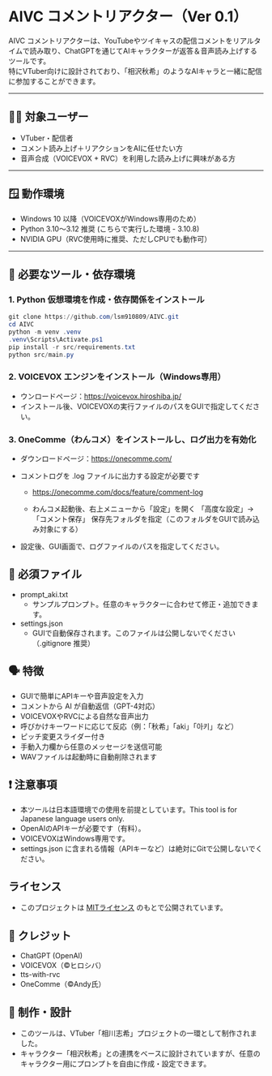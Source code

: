 # AIVC コメントリアクター（Ver 0.1）

AIVC コメントリアクターは、YouTubeやツイキャスの配信コメントをリアルタイムで読み取り、ChatGPTを通じてAIキャラクターが返答＆音声読み上げするツールです。  
特にVTuber向けに設計されており、「相沢秋希」のようなAIキャラと一緒に配信に参加することができます。

---

## 🧑‍💻 対象ユーザー

- VTuber・配信者
- コメント読み上げ＋リアクションをAIに任せたい方
- 音声合成（VOICEVOX + RVC）を利用した読み上げに興味がある方

---

## 🪟 動作環境

- Windows 10 以降（VOICEVOXがWindows専用のため）
- Python 3.10〜3.12 推奨 (こちらで実行した環境 - 3.10.8)
- NVIDIA GPU（RVC使用時に推奨、ただしCPUでも動作可）

---

## 🧱 必要なツール・依存環境

### 1. Python 仮想環境を作成・依存関係をインストール

```powershell
git clone https://github.com/lsm910809/AIVC.git
cd AIVC
python -m venv .venv
.venv\Scripts\Activate.ps1
pip install -r src/requirements.txt
python src/main.py
```

### 2. VOICEVOX エンジンをインストール（Windows専用）

- ウンロードページ：https://voicevox.hiroshiba.jp/
- インストール後、VOICEVOXの実行ファイルのパスをGUIで指定してください。

### 3. OneComme（わんコメ）をインストールし、ログ出力を有効化

- ダウンロードページ：https://onecomme.com/
- コメントログを .log ファイルに出力する設定が必要です

    - https://onecomme.com/docs/feature/comment-log

    - わんコメ起動後、右上メニューから「設定」を開く
「高度な設定」→「コメント保存」
保存先フォルダを指定（このフォルダをGUIで読み込み対象にする）
- 設定後、GUI画面で、ログファイルのパスを指定してください。

## 📁 必須ファイル

- prompt_aki.txt
    - サンプルプロンプト。任意のキャラクターに合わせて修正・追加できます。
- settings.json
    - GUIで自動保存されます。このファイルは公開しないでください（.gitignore 推奨）

## 🗣 特徴

- GUIで簡単にAPIキーや音声設定を入力
- コメントから AI が自動返信（GPT-4対応）
- VOICEVOXやRVCによる自然な音声出力
- 呼びかけキーワードに応じて反応（例：「秋希」「aki」「아키」など）
- ピッチ変更スライダー付き
- 手動入力欄から任意のメッセージを送信可能
- WAVファイルは起動時に自動削除されます

## ❗ 注意事項

- 本ツールは日本語環境での使用を前提としています。This tool is for Japanese language users only.
- OpenAIのAPIキーが必要です（有料）。
- VOICEVOXはWindows専用です。
- settings.json に含まれる情報（APIキーなど）は絶対にGitで公開しないでください。

## ライセンス
- このプロジェクトは [MITライセンス](https://opensource.org/licenses/MIT) のもとで公開されています。

## 📄 クレジット

- ChatGPT (OpenAI)
- VOICEVOX（©ヒロシバ）
- tts-with-rvc
- OneComme（©Andy氏）

## 🤖 制作・設計

- このツールは、VTuber「相川志希」プロジェクトの一環として制作されました。
- キャラクター「相沢秋希」との連携をベースに設計されていますが、任意のキャラクター用にプロンプトを自由に作成・設定できます。
